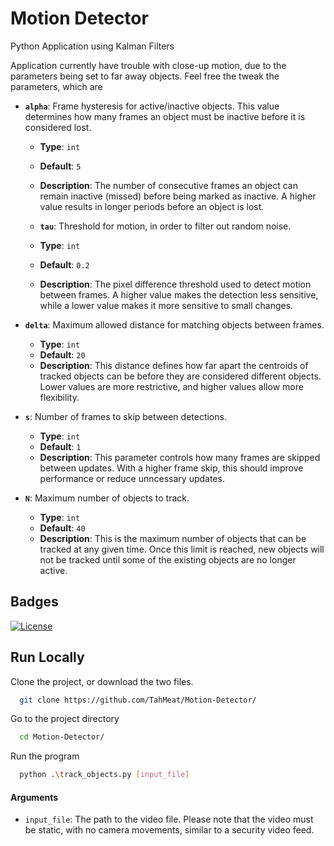 # Motion Detector
Python Application using Kalman Filters

Application currently have trouble with close-up motion, due to the parameters being set to far away objects.
Feel free the tweak the parameters, which are

- **`alpha`**: Frame hysteresis for active/inactive objects. This value determines how many frames an object must be inactive before it is considered lost.

  - **Type**: `int`
  - **Default**: `5`
  - **Description**: The number of consecutive frames an object can remain inactive (missed) before being marked as inactive. A higher value results in longer periods before an object is lost.

  - **`tau`**: Threshold for motion, in order to filter out random noise.

  - **Type**: `int`
  - **Default**: `0.2`
  - **Description**: The pixel difference threshold used to detect motion between frames. A higher value makes the detection less sensitive, while a lower value makes it more sensitive to small changes.

- **`delta`**: Maximum allowed distance for matching objects between frames.
  - **Type**: `int`
  - **Default**: `20`
  - **Description**: This distance defines how far apart the centroids of tracked objects can be before they are considered different objects. Lower values are more restrictive, and higher values allow more flexibility.

- **`s`**: Number of frames to skip between detections.
  - **Type**: `int`
  - **Default**: `1`
  - **Description**: This parameter controls how many frames are skipped between updates. With a higher frame skip, this should improve performance or reduce unncessary updates.

- **`N`**: Maximum number of objects to track.
  - **Type**: `int`
  - **Default**: `40`
  - **Description**: This is the maximum number of objects that can be tracked at any given time. Once this limit is reached, new objects will not be tracked until some of the existing objects are no longer active.


## Badges

[![License](https://img.shields.io/badge/License-Apache%202.0-blue.svg)](https://opensource.org/licenses/Apache-2.0)


## Run Locally

Clone the project, or download the two files.

```bash
  git clone https://github.com/TahMeat/Motion-Detector/
```



Go to the project directory

```bash
  cd Motion-Detector/
```

Run the program

```bash
  python .\track_objects.py [input_file]
```

#### Arguments

- `input_file`: The path to the video file. Please note that the video must be static, with no camera movements, similar to a security video feed.
